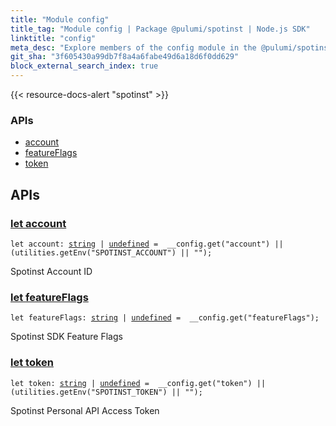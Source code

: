```yaml
---
title: "Module config"
title_tag: "Module config | Package @pulumi/spotinst | Node.js SDK"
linktitle: "config"
meta_desc: "Explore members of the config module in the @pulumi/spotinst package."
git_sha: "3f605430a99db7f8a4a6fabe49d6a18d6f0dd629"
block_external_search_index: true
---
```


<!-- WARNING: this page was generated by a tool. Do not edit it by hand. -->
<!-- To change it, please see https://github.com/pulumi/docs/tree/master/tools/tscdocgen. -->

{{< resource-docs-alert "spotinst" >}}






<h3>APIs</h3>
<ul class="api">
    <li><a href="#account"><span class="symbol api"></span>account</a></li>
    <li><a href="#featureFlags"><span class="symbol api"></span>featureFlags</a></li>
    <li><a href="#token"><span class="symbol api"></span>token</a></li>
</ul>




<h2 id="apis">APIs</h2>
<h3 class="pdoc-module-header" id="account" data-link-title="account">
    <a href="https://github.com/pulumi/pulumi-spotinst/blob/3f605430a99db7f8a4a6fabe49d6a18d6f0dd629/sdk/nodejs/config/vars.ts#L12">
        let <strong>account</strong>
    </a>
</h3>

<pre class="highlight"><code><span class='kd'>let</span> account: <span class='kd'><a href='https://developer.mozilla.org/en-US/docs/Web/JavaScript/Reference/Global_Objects/String'>string</a></span> | <span class='kd'><a href='https://developer.mozilla.org/en-US/docs/Web/JavaScript/Reference/Global_Objects/undefined'>undefined</a></span> = <span class='s2'> __config.get(&#34;account&#34;) || (utilities.getEnv(&#34;SPOTINST_ACCOUNT&#34;) || &#34;&#34;)</span>;</code></pre>

Spotinst Account ID

<h3 class="pdoc-module-header" id="featureFlags" data-link-title="featureFlags">
    <a href="https://github.com/pulumi/pulumi-spotinst/blob/3f605430a99db7f8a4a6fabe49d6a18d6f0dd629/sdk/nodejs/config/vars.ts#L16">
        let <strong>featureFlags</strong>
    </a>
</h3>

<pre class="highlight"><code><span class='kd'>let</span> featureFlags: <span class='kd'><a href='https://developer.mozilla.org/en-US/docs/Web/JavaScript/Reference/Global_Objects/String'>string</a></span> | <span class='kd'><a href='https://developer.mozilla.org/en-US/docs/Web/JavaScript/Reference/Global_Objects/undefined'>undefined</a></span> = <span class='s2'> __config.get(&#34;featureFlags&#34;)</span>;</code></pre>

Spotinst SDK Feature Flags

<h3 class="pdoc-module-header" id="token" data-link-title="token">
    <a href="https://github.com/pulumi/pulumi-spotinst/blob/3f605430a99db7f8a4a6fabe49d6a18d6f0dd629/sdk/nodejs/config/vars.ts#L20">
        let <strong>token</strong>
    </a>
</h3>

<pre class="highlight"><code><span class='kd'>let</span> token: <span class='kd'><a href='https://developer.mozilla.org/en-US/docs/Web/JavaScript/Reference/Global_Objects/String'>string</a></span> | <span class='kd'><a href='https://developer.mozilla.org/en-US/docs/Web/JavaScript/Reference/Global_Objects/undefined'>undefined</a></span> = <span class='s2'> __config.get(&#34;token&#34;) || (utilities.getEnv(&#34;SPOTINST_TOKEN&#34;) || &#34;&#34;)</span>;</code></pre>

Spotinst Personal API Access Token

